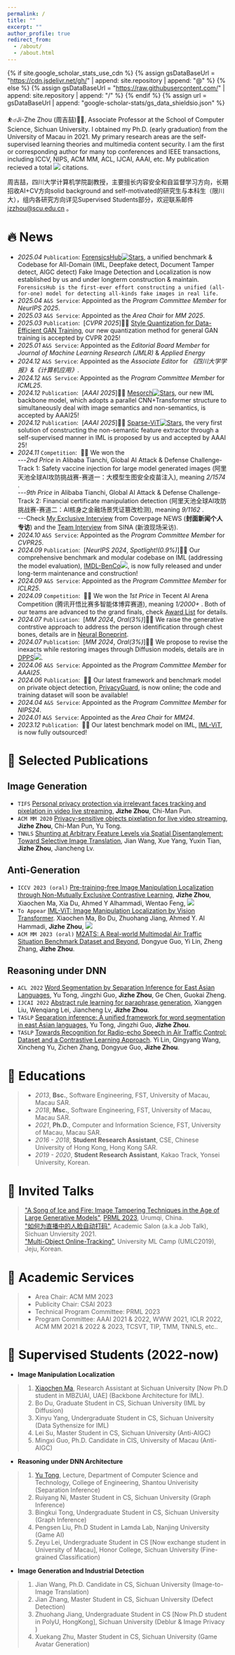 ```yaml
---
permalink: /
title: ""
excerpt: ""
author_profile: true
redirect_from: 
  - /about/
  - /about.html
---
```


{% if site.google_scholar_stats_use_cdn %}
{% assign gsDataBaseUrl = "https://cdn.jsdelivr.net/gh/" | append: site.repository | append: "@" %}
{% else %}
{% assign gsDataBaseUrl = "https://raw.githubusercontent.com/" | append: site.repository | append: "/" %}
{% endif %}
{% assign url = gsDataBaseUrl | append: "google-scholar-stats/gs_data_shieldsio.json" %}

<span class='anchor' id='about-me'></span>

⛹️‍♂️Ji-Zhe Zhou (周吉喆)🏊‍♂️, Associate Professor at the School of Computer Science, Sichuan University. I obtained my Ph.D. (early graduation) from the University of Macau in 2021. My primary research areas are the self-supervised learning theories and multimedia content security. I am the first or corresponding author for many top conferences and IEEE transactions, including ICCV, NIPS, ACM MM, ACL, IJCAI, AAAI, etc. My publication recieved a total <a href='https://scholar.google.com/citations?user=-cNWmJMAAAAJ'><img src="https://img.shields.io/endpoint?url={{ url | url_encode }}&logo=Google%20Scholar&labelColor=f6f6f6&color=9cf&style=flat&label=citations"></a> citations.   

周吉喆，四川大学计算机学院副教授，主要擅长内容安全和自监督学习方向，长期招收AI+CV方向solid background and self-motivated的研究生与本科生（限川大），组内各研究方向详见Supervised Students部分，欢迎联系邮件 jzzhou@scu.edu.cn 。    

# 🔥 News   
- *2025.04* ``Publication``: [ForensicsHub](https://arxiv.org/abs/2505.11003)[![Stars](https://img.shields.io/github/stars/scu-zjz/ForensicHub?style=social)](https://github.com/scu-zjz/ForensicHub), a unified benchmark & Codebase for All-Domain (IML, Deepfake detect, Document Tamper detect, AIGC detect) Fake Image Detection and Localization is now established by us and under longterm construction & maintain. ``ForensicsHub is the first-ever effort constructing a unified (all-for-one) model for detecting all-kinds fake images in real life. `` 
- *2025.04* ``A&S Service``: Appointed as the *Program Committee Member* for *NeurIPS 2025*.   
- *2025.03* ``A&S Service``: Appointed as the *Area Chair* for *MM 2025*.   
- *2025.03* ``Publication``:  &nbsp;[*CVPR 2025*]🎉🎉 [Style Quantization for Data-Efficient GAN Training](https://arxiv.org/abs/2503.24282), our new quantization method for general GAN training is accepted by CVPR 2025!   
- *2025.01* ``A&S Service``: Appointed as the *Editorial Board Member* for *Journal of Machine Learning Research (JMLR)* & *Applied Energy*
- *2024.12* ``A&S Service``: Appointed as the *Associate Editor* for *《四川大学学报》&《计算机应用》*.
- *2024.12* ``A&S Service``: Appointed as the *Program Committee Member* for *ICML25*.  
- *2024.12* ``Publication``: &nbsp;[*AAAI 2025*]🎉🎉 [Mesorch](https://arxiv.org/pdf/2412.13753)[![Stars](https://img.shields.io/github/stars/scu-zjz/Mesorch?style=social)](https://github.com/scu-zjz/Mesorch), our new IML backbone model, which adopts a parallel CNN+Transformer structure to simultaneously deal with image semantics and non-semantics, is accepted by AAAI25!    
- *2024.12* ``Publication``: &nbsp;[*AAAI 2025*]🎉🎉 [Sparse-ViT](https://arxiv.org/pdf/2412.14598)[![Stars](https://img.shields.io/github/stars/scu-zjz/SparseViT?style=social)](https://github.com/scu-zjz/SparseViT), the very first solution of constructing the non-semantic feature extractor through a self-supervised manner in IML is proposed by us and accepted by AAAI 25!     
- *2024.11* ``Competition``: &nbsp;🎉🎉 We won the      
---*2nd Price* in  Alibaba Tianchi, Global AI Attack & Defense Challenge-Track 1: Safety vaccine injection for large model generated images (阿里天池全球AI攻防挑战赛-赛道一：大模型生图安全疫苗注入), meaning  *2/1574* .   
---*9th Price* in  Alibaba Tianchi, Global AI Attack & Defense Challenge-Track 2: Financial certificate manipulation detection (阿里天池全球AI攻防挑战赛-赛道二：AI核身之金融场景凭证篡改检测), meaning  *9/1162* .     
---Check [My Exclusive Interview](http://wxapp.tc.qq.com/251/20302/stodownload?encfilekey=Cvvj5Ix3eewK0tHtibORqcsqchXNh0Gf3sJcaYqC2rQATOsjfxTpSBb3icJxUgCdsqOzyoBS1UVwrAtEtLtDveTHvBWjyrDUOPAVZnzibSfEibaUvwWYl7ibDDibtA5icicSmA7h&token=Cvvj5Ix3eexZiajDdmtxmMJYZ6yN5bHzQiaZ3Iyc3rdicKBcAPSfiaSTtvkb701dV1E0iaTfXhsibkKibw93Iy6dMpFK1iaI3K7QggZUZkiaWxrKGUwgna5UZHULyXasAQWibaPN5x&idx=1&bizid=1023&dotrans=0&hy=SH&m=&uzid=1) from Coverpage NEWS (**封面新闻个人专访**) and the [Team Interview](https://finance.sina.com.cn/tech/roll/2024-11-21/doc-incwvyre1160445.shtml) from SINA (新浪现场采访).
- *2024.10* ``A&S Service``: Appointed as the *Program Committee Member* for *CVPR25*.  
- *2024.09* ``Publication``: &nbsp;[*NeurIPS 2024*, *Spotlight!(0.9%)*]🎉🎉 Our comprehensive benchmark and modular codebase on IML (addressing the model evaluation), [IMDL-BenCo](https://github.com/scu-zjz/IMDLBenCo)[![](https://img.shields.io/github/stars/scu-zjz/IMDLBenCo?style=social&label=Code+Stars)](https://github.com/scu-zjz/IMDLBenCo), is now fully released and under long-term maintenance and construction!  
- *2024.09* ``A&S Service``: Appointed as the *Program Committee Member* for *ICLR25*. 
- *2024.09* ``Competition``: &nbsp;🎉🎉 We won the *1st Price* in  Tecent AI Arena Competition (腾讯开悟比赛多智能体博弈赛道), meaning  *1/2000+* . Both of our teams are advanced to the grand finals, check [Award List](https://pre-prod.kaiwu.pvp.qq.com/aiarena/zh/match/open-competition-2024?tab=score) for details.
- *2024.07* ``Publication``: &nbsp;[*MM 2024*, *Oral(3%)*]🎉🎉 We raise the generative contrstive approach to address the person identification through chest bones, details are in [Neural Boneprint](https://dl.acm.org/doi/abs/10.1145/3664647.3681174).
- *2024.07* ``Publication``: &nbsp;[*MM 2024*, *Oral(3%)*]🎉🎉 We propose to revise the inexacts while restoring images through Diffusion models, details are in [DPPS](https://dpps.pages.dev/)[![](https://img.shields.io/github/stars/74587887/DPPS_code?style=social&label=Code+Stars)](https://github.com/74587887/DPPS_code).   
- *2024.06* ``A&S Service``: Appointed as the *Program Committee Member* for *AAAI25*.  
- *2024.06* ``Publication``: &nbsp;🎉🎉 Our latest framework and benchmark model on private object detection, [PrivacyGuard](https://arxiv.org/pdf/2406.12736), is now online; the code and training dataset will soon be available!
- *2024.04* ``A&S Service``: Appointed as the *Program Committee Member* for *NIPS24*.
- *2024.01* ``A&S Service``: Appointed as the *Area Chair* for *MM24*. 
- *2023.12* ``Publication``: &nbsp;🎉🎉 Our latest benchmark model on IML, [IML-ViT](https://github.com/SunnyHaze/IML-ViT), is now fully outsourced!  

# 📝 Selected Publications 

## Image Generation
- ``TIFS`` [Personal privacy protection via irrelevant faces tracking and pixelation in video live streaming](https://ieeexplore.ieee.org/abstract/document/9218980/), **Jizhe Zhou**, Chi-Man Pun.
- ``ACM MM 2020`` [Privacy-sensitive objects pixelation for live video streaming](https://dl.acm.org/doi/abs/10.1145/3394171.3413972), **Jizhe Zhou**, Chi-Man Pun, Yu Tong.
- ``TNNLS`` [Shunting at Arbitrary Feature Levels via Spatial Disentanglement: Toward Selective Image Translation](https://ieeexplore.ieee.org/abstract/document/10153513/), Jian Wang, Xue Yang, Yuxin Tian, **Jizhe Zhou**, Jiancheng Lv.
      
## Anti-Generation
- ``ICCV 2023 (oral)`` [Pre-training-free Image Manipulation Localization through Non-Mutually Exclusive Contrastive Learning](https://openaccess.thecvf.com/content/ICCV2023/html/Zhou_Pre-Training-Free_Image_Manipulation_Localization_through_Non-Mutually_Exclusive_Contrastive_Learning_ICCV_2023_paper.html), **Jizhe Zhou**, Xiaochen Ma, Xia Du, Ahmed Y Alhammadi, Wentao Feng, [![](https://img.shields.io/github/stars/knightzjz/NCL-IML?style=social&label=Code+Stars)](https://github.com/knightzjz/NCL-IML)  
- ``To Appear`` [IML-ViT: Image Manipulation Localization by Vision Transformer](https://arxiv.org/abs/2307.14863). Xiaochen Ma, Bo Du, Zhuohang Jiang, Ahmed Y. Al Hammadi, **Jizhe Zhou**,  [![](https://img.shields.io/github/stars/SunnyHaze/IML-ViT?style=social&label=Code+Stars)](https://github.com/SunnyHaze/IML-ViT)        
- ``ACM MM 2023 (oral)`` [M2ATS: A Real-world Multimodal Air Traffic Situation Benchmark Dataset and Beyond](https://dl.acm.org/doi/abs/10.1145/3581783.3613759), Dongyue Guo, Yi Lin, Zheng Zhang, **Jizhe Zhou**.  

## Reasoning under DNN
- ``ACL 2022`` [Word Segmentation by Separation Inference for East Asian Languages](https://aclanthology.org/2022.findings-acl.309/), Yu Tong, Jingzhi Guo, **Jizhe Zhou**, Ge Chen, Guokai Zheng.
- ``IJCAI 2022`` [Abstract rule learning for paraphrase generation](https://ijcai-22.org/main-track-accepted-papers/), Xianggen Liu, Wenqiang Lei, Jiancheng Lv, **Jizhe Zhou**.
- ``TASLP`` [Separation inference: A unified framework for word segmentation in east Asian languages](https://ieeexplore.ieee.org/abstract/document/9740431), Yu Tong, Jingzhi Guo, **Jizhe Zhou**.
- ``TASLP`` [Towards Recognition for Radio-echo Speech in Air Traffic Control: Dataset and a Contrastive Learning Approach](https://ieeexplore.ieee.org/abstract/document/10225727/). Yi Lin, Qingyang Wang, Xincheng Yu, Zichen Zhang, Dongyue Guo, **Jizhe Zhou**.  <!---- **IEEE/ACM Transactions on Audio, Speech, and Language Processing.** -->


# 📖 Educations  

 >- *2013*, **Bsc.**, Software Engineering, FST, University of Macau, Macau SAR.
 >- *2018*, **Msc.**, Software Engineering, FST, University of Macau, Macau SAR.
 >- *2021*, **Ph.D.**, Computer and Information Science, FST, University of Macau, Macau SAR.
 >- *2016 - 2018*, **Student Research Assistant**, CSE, Chinese University of Hong Kong, Hong Kong SAR.
 >- *2019 - 2020*, **Student Research Assistant**, Kakao Track, Yonsei University, Korean.

# 💬 Invited Talks  

> ["A Song of Ice and Fire: Image Tampering Techniques in the Age of Large Generative Models"](https://www.bilibili.com/video/BV1sw411y7YR/?spm_id_from=333.337.search-card.all.click), [PRML 2023](http://www.prml.org/invited.html), Urumqi, China.   
> ["如何为直播中的人脸自动打码"](https://vs.scu.edu.cn/info/1021/1793.htm), Academic Salon (a.k.a Job Talk), Sichuan Unviersity 2021.   
> ["Multi-Object Online-Tracking"](https://github.com/UniversityMLCampJeju/2019), University ML Camp (UMLC2019), Jeju, Korean.   

<!---
- *2021.06*, Lorem ipsum dolor sit amet, consectetur adipiscing elit. Vivamus ornare aliquet ipsum, ac tempus justo dapibus sit amet. 
- *2021.03*, Lorem ipsum dolor sit amet, consectetur adipiscing elit. Vivamus ornare aliquet ipsum, ac tempus justo dapibus sit amet.  \| [\[video\]](https://github.com/)
 --->
# 📝 Academic Services  

>- Area Chair: ACM MM 2023
>- Publicity Chair: CSAI 2023  
>- Technical Program Committee: PRML 2023  
>- Program Committee: AAAI 2021 & 2022, WWW 2021, ICLR 2022, ACM MM 2021 & 2022 & 2023, TCSVT, TIP, TMM, TNNLS, etc.. 

# 📝 Supervised Students (2022-now)  

- **Image Manipulation Localization**  
>1. [Xiaochen Ma](https://me.xiaochen.world/), Research Assistant at Sichuan University [Now Ph.D student in MBZUAI, UAE] (Backbone Architecture for IML).   
>2. Bo Du, Graduate Student in CS, Sichuan University (IML by Diffusion)    
>3. Xinyu Yang, Undergraduate Student in CS, Sichuan University (Data Sythensize for IML)   
>4. Lei Su, Master Student in CS, Sichuan University (Anti-AIGC)  
>5. Mingxi Guo, Ph.D. Candidate in CIS, University of Macau (Anti-AIGC)    
- **Reasoning under DNN Architecture**  
>1. [Yu Tong](https://eng.stu.edu.cn/info/1082/3025.htm), Lecture, Department of Computer Science and Technology, College of Engineering, Shantou Univerisity (Separation Inference)  
>2. Ruiyang Ni, Master Student in CS, Sichuan University (Graph Inference)  
>3. Bingkui Tong, Undergraduate Student in CS, Sichuan University (Graph Inference)
>4. Pengsen Liu, Ph.D Student in Lamda Lab, Nanjing University (Game AI)
>5. Zeyu Lei, Undergraduate Student in CS [Now exchange student in University of Macau], Honor College, Sichuan University (Fine-grained Classification)
- **Image Generation and Industrial Detection**
>1. Jian Wang, Ph.D. Candidate in CS, Sichuan University (Image-to-Image Translation)   
>2. Jian Zhang, Master Student in CS, Sichuan University (Defect Detection)    
>3. Zhuohang Jiang, Undergraduate Student in CS [Now Ph.D student in PolyU, HongKong], Sichuan University (Deblur \& Image Privacy )  
>4. Xuekang Zhu, Master Student in CS, Sichuan University (Game Avatar Generation)   

